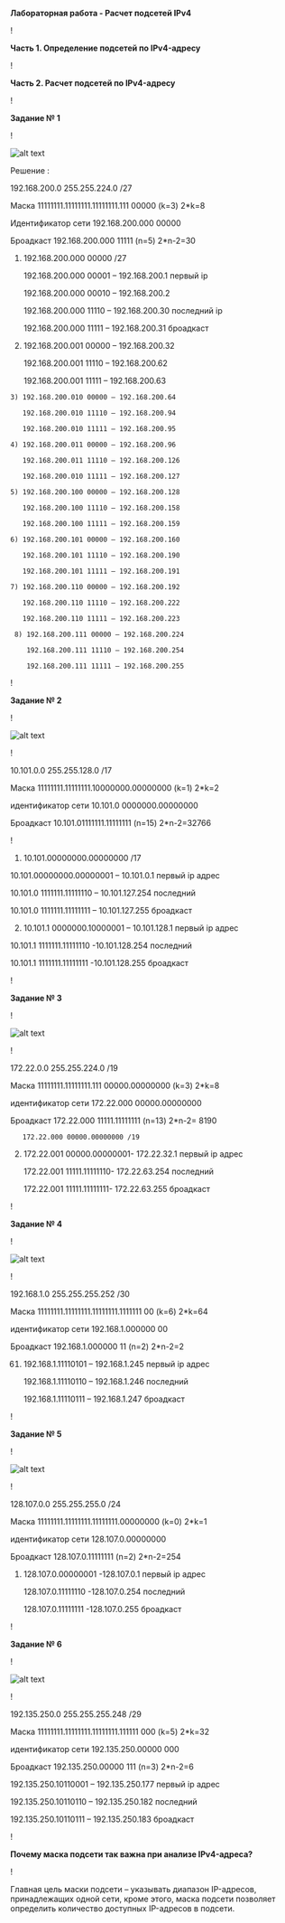 **Лабораторная работа - Расчет подсетей IPv4**

!

**Часть 1. Определение подсетей по IPv4-адресу**

!

**Часть 2. Расчет подсетей по IPv4-адресу**

!

**Задание № 1**

!

![alt text](image-21.png)

Решение :

192.168.200.0   255.255.224.0 /27

Маска 11111111.11111111.11111111.111 00000  (k=3) 2*k=8

Идентификатор сети 192.168.200.000 00000   

 Броадкаст 192.168.200.000 11111    (n=5) 2*n-2=30

1)	192.168.200.000 00000 /27

    192.168.200.000 00001 – 192.168.200.1  первый ip

      192.168.200.000 00010 – 192.168.200.2

      192.168.200.000 11110 – 192.168.200.30 последний ip

      192.168.200.000 11111 – 192.168.200.31 броадкаст

  2)  192.168.200.001 00000 – 192.168.200.32 

      192.168.200.001 11110 – 192.168.200.62 

      192.168.200.001 11111 – 192.168.200.63 

    3) 192.168.200.010 00000 – 192.168.200.64

       192.168.200.010 11110 – 192.168.200.94

       192.168.200.010 11111 – 192.168.200.95

    4) 192.168.200.011 00000 – 192.168.200.96

       192.168.200.011 11110 – 192.168.200.126

       192.168.200.010 11111 – 192.168.200.127

    5) 192.168.200.100 00000 – 192.168.200.128

       192.168.200.100 11110 – 192.168.200.158

       192.168.200.100 11111 – 192.168.200.159

    6) 192.168.200.101 00000 – 192.168.200.160

       192.168.200.101 11110 – 192.168.200.190

       192.168.200.101 11111 – 192.168.200.191

    7) 192.168.200.110 00000 – 192.168.200.192

       192.168.200.110 11110 – 192.168.200.222

       192.168.200.110 11111 – 192.168.200.223

     8) 192.168.200.111 00000 – 192.168.200.224

        192.168.200.111 11110 – 192.168.200.254

        192.168.200.111 11111 – 192.168.200.255

!

**Задание № 2**

!

![alt text](image-22.png)

!

10.101.0.0   255.255.128.0 /17

Маска 11111111.11111111.10000000.00000000  (k=1) 2*k=2

идентификатор сети 10.101.0 0000000.00000000 

 Броадкаст 10.101.01111111.11111111      (n=15) 2*n-2=32766

 !


1)	10.101.00000000.00000000 /17

10.101.00000000.00000001 – 10.101.0.1 первый ip адрес

10.101.0 1111111.11111110 – 10.101.127.254 последний

10.101.0 1111111.11111111 – 10.101.127.255 броадкаст

2) 10.101.1 0000000.10000001 – 10.101.128.1 первый ip адрес

 10.101.1 1111111.11111110 -10.101.128.254 последний

  10.101.1 1111111.11111111 -10.101.128.255 броадкаст

  !

**Задание № 3**

!

![alt text](image-23.png)

!

172.22.0.0 255.255.224.0 /19

Маска 11111111.11111111.111 00000.00000000  (k=3) 2*k=8

идентификатор сети 172.22.000 00000.00000000   

 Броадкаст 172.22.000 11111.11111111  (n=13) 2*n-2= 8190


       172.22.000 00000.00000000 /19

2) 172.22.001 00000.00000001- 172.22.32.1 первый ip адрес

    172.22.001 11111.11111110- 172.22.63.254 последний

    172.22.001 11111.11111111- 172.22.63.255 броадкаст

!


**Задание № 4**

!

![alt text](image-24.png)

!
 
192.168.1.0   255.255.255.252 /30

Маска 11111111.11111111.11111111.1111111 00  (k=6) 2*k=64

идентификатор сети 192.168.1.000000 00   

 Броадкаст 192.168.1.000000 11         (n=2) 2*n-2=2


61) 192.168.1.11110101  – 192.168.1.245 первый ip адрес

      192.168.1.11110110  – 192.168.1.246 последний

      192.168.1.11110111  – 192.168.1.247 броадкаст

  !

  **Задание № 5**

  !

  ![alt text](image-25.png)

  !

  128.107.0.0   255.255.255.0 /24

Маска 11111111.11111111.11111111.00000000  (k=0) 2*k=1

идентификатор сети 128.107.0.00000000   

 Броадкаст 128.107.0.11111111           (n=2) 2*n-2=254


1)	128.107.0.00000001 -128.107.0.1 первый ip адрес

    128.107.0.11111110 -128.107.0.254 последний

    128.107.0.11111111 -128.107.0.255 броадкаст

!

**Задание № 6**

!

![alt text](image-26.png)

!

192.135.250.0   255.255.255.248 /29

Маска 11111111.11111111.11111111.111111 000  (k=5) 2*k=32

идентификатор сети 192.135.250.00000 000   

 Броадкаст 192.135.250.00000 111           (n=3) 2*n-2=6


192.135.250.10110001 – 192.135.250.177 первый ip адрес

192.135.250.10110110 – 192.135.250.182 последний

192.135.250.10110111 – 192.135.250.183 броадкаст

!

**Почему маска подсети так важна при анализе IPv4-адреса?**

!

Главная цель маски подсети – указывать диапазон IP-адресов, принадлежащих одной сети, кроме этого, маска подсети позволяет определить количество доступных IP-адресов в подсети.







